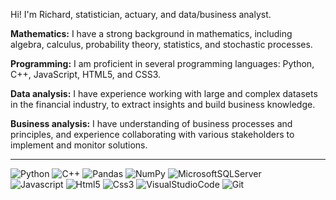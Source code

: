 Hi! I'm Richard, statistician, actuary, and data/business analyst.

<b>Mathematics:</b> I have a strong background in mathematics, including algebra, calculus, probability theory, statistics, and stochastic processes.

<b>Programming:</b> I am proficient in several programming languages: Python, C++, JavaScript, HTML5, and CSS3.

<b>Data analysis:</b> I have experience working with large and complex datasets in the financial industry, to extract insights and build business knowledge.

<b>Business analysis:</b> I have understanding of business processes and principles, and experience collaborating with various stakeholders to implement and monitor solutions.

------------

![Python](https://img.shields.io/badge/python-3670A0?style=for-the-badge&logo=python&logoColor=ffdd54)
![C++](https://img.shields.io/badge/c++-%2300599C.svg?style=for-the-badge&logo=c%2B%2B&logoColor=white)
![Pandas](https://img.shields.io/badge/pandas-%23150458.svg?style=for-the-badge&logo=pandas&logoColor=white)
![NumPy](https://img.shields.io/badge/numpy-%23013243.svg?style=for-the-badge&logo=numpy&logoColor=white)
![MicrosoftSQLServer](https://img.shields.io/badge/Microsoft%20SQL%20Sever-CC2927?style=for-the-badge&logo=microsoft%20sql%20server&logoColor=white)
<br>
![Javascript](https://img.shields.io/badge/javascript-%23323330.svg?style=for-the-badge&logo=javascript&logoColor=%23F7DF1E) 
![Html5](https://img.shields.io/badge/html5-%23E34F26.svg?style=for-the-badge&logo=html5&logoColor=white)
![Css3](https://img.shields.io/badge/css3-%231572B6.svg?style=for-the-badge&logo=css3&logoColor=white)
![VisualStudioCode](https://img.shields.io/badge/Visual%20Studio%20Code-0078d7.svg?style=for-the-badge&logo=visual-studio-code&logoColor=white)
![Git](https://img.shields.io/badge/git-%23F05033.svg?style=for-the-badge&logo=git&logoColor=white)
